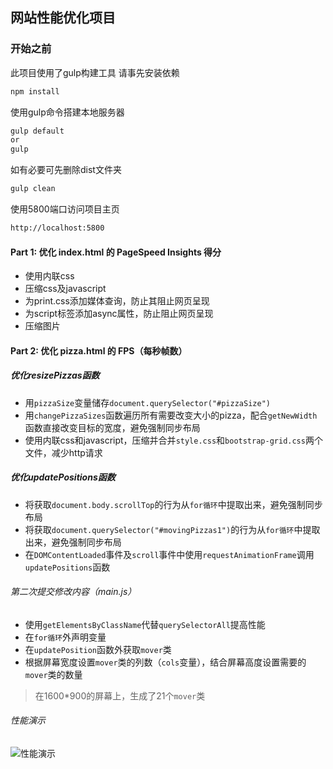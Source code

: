 ## 网站性能优化项目

### 开始之前
此项目使用了gulp构建工具
请事先安装依赖

```bash
npm install
```

使用gulp命令搭建本地服务器

```bash
gulp default
or
gulp
```

如有必要可先删除dist文件夹

```bash
gulp clean
```

使用5800端口访问项目主页

```bash
http://localhost:5800
```

#### Part 1: 优化 index.html 的 PageSpeed Insights 得分

- 使用内联css
- 压缩css及javascript
- 为print.css添加媒体查询，防止其阻止网页呈现
- 为script标签添加async属性，防止阻止网页呈现
- 压缩图片

#### Part 2: 优化 pizza.html 的 FPS（每秒帧数）

##### 优化resizePizzas函数

- 用`pizzaSize`变量储存`document.querySelector("#pizzaSize")`
- 用`changePizzaSizes`函数遍历所有需要改变大小的pizza，配合`getNewWidth`函数直接改变目标的宽度，避免强制同步布局
- 使用内联css和javascript，压缩并合并`style.css`和`bootstrap-grid.css`两个文件，减少http请求

##### 优化updatePositions函数

- 将获取`document.body.scrollTop`的行为从`for循环`中提取出来，避免强制同步布局
- 将获取`document.querySelector("#movingPizzas1")`的行为从`for循环`中提取出来，避免强制同步布局
- 在`DOMContentLoaded`事件及`scroll`事件中使用`requestAnimationFrame`调用`updatePositions`函数

###### 第二次提交修改内容（main.js）

- 使用`getElementsByClassName`代替`querySelectorAll`提高性能
- 在`for循环`外声明变量
- 在`updatePosition`函数外获取`mover`类
- 根据屏幕宽度设置`mover`类的列数（`cols`变量），结合屏幕高度设置需要的`mover`类的数量

>在1600*900的屏幕上，生成了21个`mover`类

###### 性能演示
![性能演示](https://raw.githubusercontent.com/nichenqin1001/website-optimization/master/src/views/images/2017-03-21.png)
